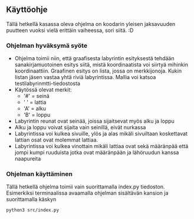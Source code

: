 ## Käyttöohje
Tällä hetkellä kasassa oleva ohjelma on koodarin yleisen jaksavuuden puutteen vuoksi vielä erittäin vaiheessa, sori siitä. :D 

### Ohjelman hyväksymä syöte
- Ohjelma toimii niin, että graafisesta labyrintin esityksestä tehdään sanakirjamuotoinen esitys siitä, mistä koordinaatista voi siirtyä mihinkin koordinaattiin. Graafinen esitys on lista, jossa on merkkijonoja. Kukin listan jäsen vastaa yhtä riviä labyrintissa. Mallia voi katsoa testilabyrinmtti-tiedostosta
- Käytössä olevat merkit:
    - '#' = seinä
    - ' ' = lattia
    - 'A' = alku
    - 'B' = loppu
- Labyrintin reunat ovat seinää, joissa sijaitsevat myös alku ja loppu
- Alku ja loppu voivat sijaita vain seinillä, eivät nurkassa
- Labyrintissa voi kulkea sivuille, ylös ja alas mikäli sivuiltaan koskettavat lattian osat ovat molemmat lattiaa.
- Labyrintissa voi kulkea vinottain mikäli lattiaa ovat sekä määränpää että jompi kumpi ruuduista jotka ovat määränpään ja lähöruudun kanssa naapureita 

### Ohjelman käyttäminen
Tällä hetkellä ohjelma toimii vain suorittamalla index.py tiedoston. Esimerkiksi terminaalissa avaamalla ohjelman sisältävän kansion ja suorittamalla käskyn
```bash
python3 src/index.py
```